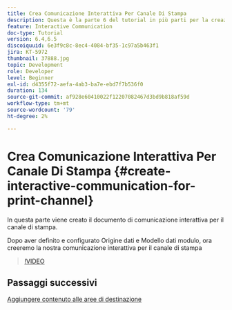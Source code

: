 ```yaml
---
title: Crea Comunicazione Interattiva Per Canale Di Stampa
description: Questa è la parte 6 del tutorial in più parti per la creazione del primo documento di comunicazione interattiva per il canale di stampa. In questa parte viene creato il documento di comunicazione interattiva per il canale di stampa.
feature: Interactive Communication
doc-type: Tutorial
version: 6.4,6.5
discoiquuid: 6e3f9c8c-8ec4-4084-bf35-1c97a5b463f1
jira: KT-5972
thumbnail: 37888.jpg
topic: Development
role: Developer
level: Beginner
exl-id: d4355f72-aefa-4ab3-ba7e-ebd7f7b536f0
duration: 134
source-git-commit: af928e60410022f12207082467d3bd9b818af59d
workflow-type: tm+mt
source-wordcount: '79'
ht-degree: 2%

---
```


# Crea Comunicazione Interattiva Per Canale Di Stampa {#create-interactive-communication-for-print-channel}

In questa parte viene creato il documento di comunicazione interattiva per il canale di stampa.

Dopo aver definito e configurato Origine dati e Modello dati modulo, ora creeremo la nostra comunicazione interattiva per il canale di stampa

>[!VIDEO](https://video.tv.adobe.com/v/37888?quality=12&learn=on)

## Passaggi successivi

[Aggiungere contenuto alle aree di destinazione](./add-content-to-target-areas.md)
